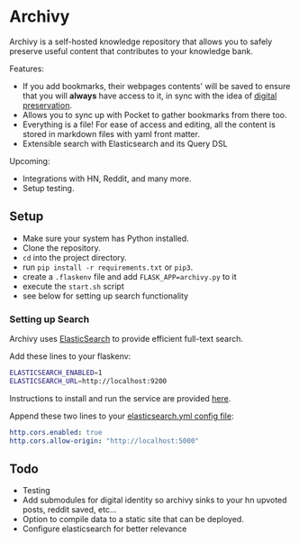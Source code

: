 # Archivy

Archivy is a self-hosted knowledge repository that allows you to safely preserve useful content that contributes to your knowledge bank.

Features:


- If you add bookmarks, their webpages contents' will be saved to ensure that you will **always** have access to it, in sync with the idea of [digital preservation](https://jeffhuang.com/designed_to_last/).
- Allows you to sync up with Pocket to gather bookmarks from there too.
- Everything is a file! For ease of access and editing, all the content is stored in markdown files with yaml front matter.
- Extensible search with Elasticsearch and its Query DSL


Upcoming:

- Integrations with HN, Reddit, and many more.
- Setup testing.

## Setup

- Make sure your system has Python installed.
- Clone the repository.
- `cd` into the project directory.
- run `pip install -r requirements.txt` or `pip3`.
- create a `.flaskenv` file and add `FLASK_APP=archivy.py` to it
- execute the `start.sh` script
- see below for setting up search functionality


### Setting up Search

Archivy uses [ElasticSearch](https://www.elastic.co) to provide efficient full-text search.

Add these lines to your flaskenv:

```bash
ELASTICSEARCH_ENABLED=1
ELASTICSEARCH_URL=http://localhost:9200
```

Instructions to install and run the service are provided [here](https://www.elastic.co/guide/en/elasticsearch/reference/current/install-elasticsearch.html).


Append these two lines to your [elasticsearch.yml config file](https://www.elastic.co/guide/en/elasticsearch/reference/current/settings.html):

```yaml
http.cors.enabled: true
http.cors.allow-origin: "http://localhost:5000"
```


## Todo

- Testing
- Add submodules for digital identity so archivy sinks to your hn upvoted posts, reddit saved, etc...
- Option to compile data to a static site that can be deployed.
- Configure elasticsearch for better relevance
